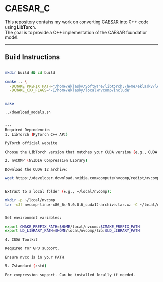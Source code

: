 # CAESAR_C

This repository contains my work on converting [CAESAR](https://github.com/Shaw-git/CAESAR) into C++ code using **LibTorch**.  
The goal is to provide a C++ implementation of the CAESAR foundation model.  

---

## Build Instructions

```bash

mkdir build && cd build

cmake .. \
  -DCMAKE_PREFIX_PATH="/home/eklasky/Software/libtorch;/home/eklasky/local/nvcomp" \
  -DCMAKE_CXX_FLAGS="-I/home/eklasky/local/nvcomp/include"


make

../download_models.sh


---
Required Dependencies
1. LibTorch (PyTorch C++ API)

PyTorch official website

Choose the LibTorch version that matches your CUDA version (e.g., CUDA 12.0).

2. nvCOMP (NVIDIA Compression Library)

Download the CUDA 12 archive:

wget https://developer.download.nvidia.com/compute/nvcomp/redist/nvcomp/linux-x86_64/nvcomp-linux-x86_64-5.0.0.6_cuda12-archive.tar.xz


Extract to a local folder (e.g., ~/local/nvcomp):

mkdir -p ~/local/nvcomp
tar -xJf nvcomp-linux-x86_64-5.0.0.6_cuda12-archive.tar.xz -C ~/local/nvcomp --strip-components=1


Set environment variables:

export CMAKE_PREFIX_PATH=$HOME/local/nvcomp:$CMAKE_PREFIX_PATH
export LD_LIBRARY_PATH=$HOME/local/nvcomp/lib:$LD_LIBRARY_PATH

4. CUDA Toolkit

Required for GPU support.

Ensure nvcc is in your PATH.

5. Zstandard (zstd)

For compression support. Can be installed locally if needed.






